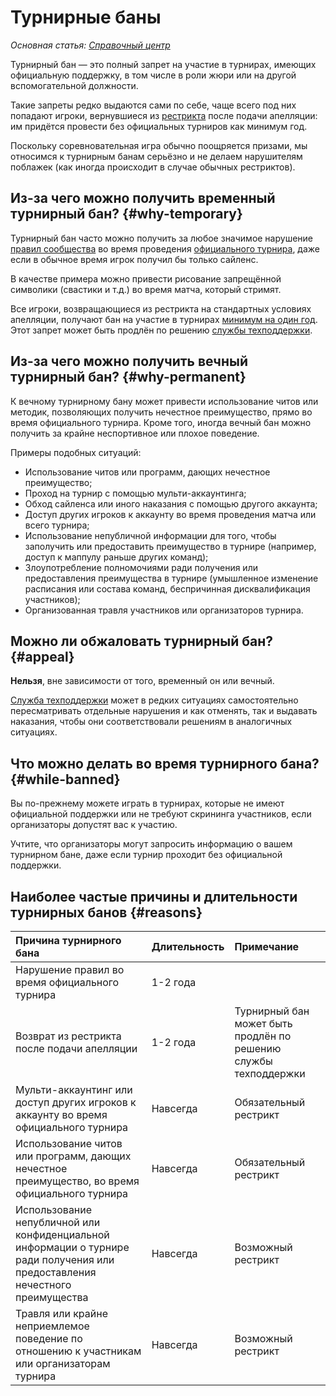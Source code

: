 # Турнирные баны

*Основная статья: [Справочный центр](/wiki/Help_centre)*

Турнирный бан — это полный запрет на участие в турнирах, имеющих официальную поддержку, в том числе в роли жюри или на другой вспомогательной должности.

Такие запреты редко выдаются сами по себе, чаще всего под них попадают игроки, вернувшиеся из [рестрикта](/wiki/Help_centre/Account_restrictions) после подачи апелляции: им придётся провести без официальных турниров как минимум год.

Поскольку соревновательная игра обычно поощряется призами, мы относимся к турнирным банам серьёзно и не делаем нарушителям поблажек (как иногда происходит в случае обычных рестриктов).

## Из-за чего можно получить временный турнирный бан? {#why-temporary}

Турнирный бан часто можно получить за любое значимое нарушение [правил сообщества](/wiki/Rules) во время проведения [официального турнира](/wiki/Tournaments/Official_support), даже если в обычное время игрок получил бы только сайленс.

В качестве примера можно привести рисование запрещённой символики (свастики и т.д.) во время матча, который стримят.

Все игроки, возвращающиеся из рестрикта на стандартных условиях апелляции, получают бан на участие в турнирах [минимум на один год](/wiki/Help_centre/Account_restrictions#reasons). Этот запрет может быть продлён по решению [службы техподдержки](/wiki/People/Account_support_team).

## Из-за чего можно получить вечный турнирный бан? {#why-permanent}

К вечному турнирному бану может привести использование читов или методик, позволяющих получить нечестное преимущество, прямо во время официального турнира. Кроме того, иногда вечный бан можно получить за крайне неспортивное или плохое поведение.

Примеры подобных ситуаций:

- Использование читов или программ, дающих нечестное преимущество;
- Проход на турнир с помощью мульти-аккаунтинга;
- Обход сайленса или иного наказания с помощью другого аккаунта;
- Доступ других игроков к аккаунту во время проведения матча или всего турнира;
- Использование непубличной информации для того, чтобы заполучить или предоставить преимущество в турнире (например, доступ к маппулу раньше других команд);
- Злоупотребление полномочиями ради получения или предоставления преимущества в турнире (умышленное изменение расписания или состава команд, беспричинная дисквалификация участников);
- Организованная травля участников или организаторов турнира.

## Можно ли обжаловать турнирный бан? {#appeal}

**Нельзя**, вне зависимости от того, временный он или вечный.

[Служба техподдержки](/wiki/People/Account_support_team) может в редких ситуациях самостоятельно пересматривать отдельные нарушения и как отменять, так и выдавать наказания, чтобы они соответствовали решениям в аналогичных ситуациях.

## Что можно делать во время турнирного бана? {#while-banned}

Вы по-прежнему можете играть в турнирах, которые не имеют официальной поддержки или не требуют скрининга участников, если организаторы допустят вас к участию.

Учтите, что организаторы могут запросить информацию о вашем турнирном бане, даже если турнир проходит без официальной поддержки.

## Наиболее частые причины и длительности турнирных банов {#reasons}

| Причина турнирного бана | Длительность | Примечание |
| :-- | :-- | :-- |
| Нарушение правил во время официального турнира | 1-2 года |  |
| Возврат из рестрикта после подачи апелляции | 1-2 года | Турнирный бан может быть продлён по решению службы техподдержки |
| Мульти-аккаунтинг или доступ других игроков к аккаунту во время официального турнира | Навсегда | Обязательный рестрикт |
| Использование читов или программ, дающих нечестное преимущество, во время официального турнира | Навсегда | Обязательный рестрикт |
| Использование непубличной или конфиденциальной информации о турнире ради получения или предоставления нечестного преимущества | Навсегда | Возможный рестрикт |
| Травля или крайне неприемлемое поведение по отношению к участникам или организаторам турнира | Навсегда | Возможный рестрикт |

